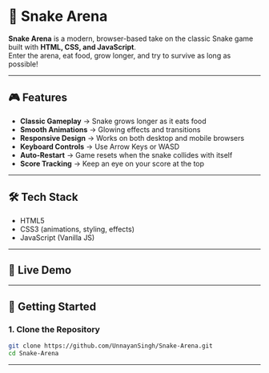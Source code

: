 # 🐍 Snake Arena

**Snake Arena** is a modern, browser-based take on the classic Snake game built with **HTML, CSS, and JavaScript**.  
Enter the arena, eat food, grow longer, and try to survive as long as possible!

---

## 🎮 Features
- **Classic Gameplay** → Snake grows longer as it eats food
- **Smooth Animations** → Glowing effects and transitions
- **Responsive Design** → Works on both desktop and mobile browsers
- **Keyboard Controls** → Use Arrow Keys or WASD
- **Auto-Restart** → Game resets when the snake collides with itself
- **Score Tracking** → Keep an eye on your score at the top

---

## 🛠️ Tech Stack
- HTML5
- CSS3 (animations, styling, effects)
- JavaScript (Vanilla JS)

---

## 🔗 Live Demo


---

## 🚀 Getting Started

### 1. Clone the Repository
```bash
git clone https://github.com/UnnayanSingh/Snake-Arena.git
cd Snake-Arena
```
---
